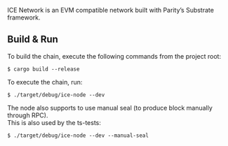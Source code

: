 ICE Network is an EVM compatible network built with Parity’s Substrate framework.

## Build & Run

To build the chain, execute the following commands from the project root:

```
$ cargo build --release
```

To execute the chain, run:

```
$ ./target/debug/ice-node --dev
```

The node also supports to use manual seal (to produce block manually through RPC).  
This is also used by the ts-tests:

```
$ ./target/debug/ice-node --dev --manual-seal
```

